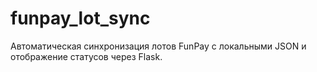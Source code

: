 # funpay_lot_sync
Автоматическая синхронизация лотов FunPay с локальными JSON и отображение статусов через Flask.
